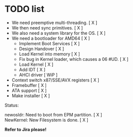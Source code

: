 # TODO list

- We need preemptive multi-threading. [ X ]
- We then need sync primitives. [ X ]
- We also need a system library for the OS. [ X ]
- We need a bootloader for AMD64 [ X ]
  - Implement Boot Services [ X ]
  - Design Handover [ X ]
  - Load Kernel into memory [ X ]
  - Fix bug in Kernel loader, which causes a 06 #UD. [ X ]
  - Load Kernel [ X ]
  - Add IDT [ X ]
  - AHCI driver [ WiP ]
- Context switch x87/SSE/AVX registers [ X ]
- Framebuffer [ X ]
- ATA support [ X ]
- Make installer [ X ]

Status:

newosldr: Need to boot from EPM partition. [ X ]
<br>
NewKernel: New Filesystem is done. [ X ]

**Refer to Jira please!**
